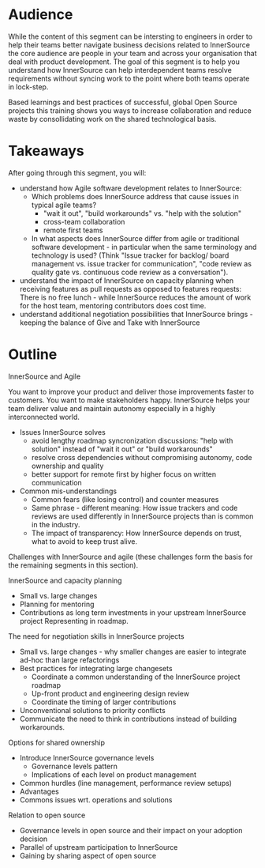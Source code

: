 # Audience

While the content of this segment can be intersting to engineers in order to help their teams better navigate business decisions related to InnerSource the core audience are people in your team and across your organisation that deal with product development. The goal of this segment is to help you understand how InnerSource can help interdependent teams resolve requirements without syncing work to the point where both teams operate in lock-step.

Based learnings and best practices of successful, global Open Source projects this training shows you ways to increase collaboration and reduce waste by consollidating work on the shared technological basis. 

# Takeaways

After going through this segment, you will:

* understand how Agile software development relates to InnerSource:
   * Which problems does InnerSource address that cause issues in typical agile teams? 
        * "wait it out", "build workarounds" vs. "help with the solution"
        * cross-team collaboration
        * remote first teams
   * In what aspects does InnerSource differ from agile or traditional software development - in particular when the same terminology and technology is used? (Think "Issue tracker for backlog/ board management vs. issue tracker for communication", "code review as quality gate vs. continuous code review as a conversation").
*  understand the impact of InnerSource on capacity planning when receiving features as pull requests as opposed to features requests: There is no free lunch - while InnerSource reduces the amount of work for the host team, mentoring contributors does cost time.
*  understand additional negotiation possibilities that InnerSource brings - keeping the balance of Give and Take with InnerSource

# Outline

InnerSource and Agile

You want to improve your product and deliver those improvements faster to customers. You want to make stakeholders happy. InnerSource helps your team deliver value and maintain autonomy especially in a highly interconnected world.

- Issues InnerSource solves
   - avoid lengthy roadmap syncronization discussions: "help with solution" instead of "wait it out" or "build workarounds"
   - resolve cross dependencies without compromising autonomy, code ownership and quality
   - better support for remote first by higher focus on written communication
- Common mis-understandings
   - Common fears (like losing control) and counter measures
   - Same phrase - different meaning: How issue trackers and code reviews are used differently in InnerSource projects than is common in the industry.
   - The impact of transparency: How InnerSource depends on trust, what to avoid to keep trust alive.
   
Challenges with InnerSource and agile (these challenges form the basis for the remaining segments in this section).

InnerSource and capacity planning

- Small vs. large changes
- Planning for mentoring
- Contributions as long term investments in your upstream InnerSource project
Representing in roadmap.

The need for negotiation skills in InnerSource projects

- Small vs. large changes - why smaller changes are easier to integrate ad-hoc than large refactorings
- Best practices for integrating large changesets
   - Coordinate a common understanding of the InnerSource project roadmap
   - Up-front product and engineering design review
   - Coordinate the timing of larger contributions
- Unconventional solutions to priority conflicts
- Communicate the need to think in contributions instead of building workarounds.


Options for shared ownership

- Introduce InnerSource governance levels 
   - Governance levels pattern
   - Implications of each level on product management
- Common hurdles (line management, performance review setups)
- Advantages
- Commons issues wrt. operations and solutions


Relation to open source
- Governance levels in open source and their impact on your adoption decision
- Parallel of upstream participation to InnerSource
- Gaining by sharing aspect of open source
